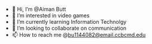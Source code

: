 - 👋 Hi, I’m @Aiman Butt
- 👀 I’m interested in video games
- 🌱 I’m currently learning Information Technolgy
- 💞️ I’m looking to collaborate on communication
- 📫 How to reach me @bu1144082@email.ccbcmd.edu

<!---
bu1144082/bu1144082 is a ✨ special ✨ repository because its `README.md` (this file) appears on your GitHub profile.
You can click the Preview link to take a look at your changes.
--->
